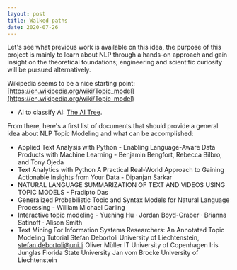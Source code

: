 ```yaml
---
layout: post
title: Walked paths
date: 2020-07-26
---
```


<!-- wp:paragraph -->

Let's see what previous work is available on this idea, the purpose of this project is mainly to learn about NLP through a hands-on approach and gain insight on the theoretical foundations; engineering and scientific curiosity will be pursued alternatively.

<!-- /wp:paragraph -->

<!-- wp:paragraph -->

Wikipedia seems to be a nice starting point:   
[https://en.wikipedia.org/wiki/Topic_model](https://en.wikipedia.org/wiki/Topic_model)  
- AI to classify AI: [The AI Tree](http://home.cse.ust.hk/~lzhang/topic/ai-tree.pdf). 

<!-- /wp:paragraph -->

<!-- wp:paragraph -->

From there, here's a first list of documents that should provide a general idea about NLP Topic Modeling and what can be accomplished:

<!-- /wp:paragraph -->

<!-- wp:list -->

*   Applied Text Analysis with Python - Enabling Language-Aware Data Products with Machine Learning - Benjamin Bengfort, Rebecca Bilbro, and Tony Ojeda
*   Text Analytics with Python A Practical Real-World Approach to Gaining Actionable Insights from Your Data - Dipanjan Sarkar
*   NATURAL LANGUAGE SUMMARIZATION OF TEXT AND VIDEOS USING TOPIC MODELS - Pradipto Das
*   Generalized Probabilistic Topic and Syntax Models for Natural Language Processing - William Michael Darling
*   Interactive topic modeling - Yuening Hu · Jordan Boyd-Graber · Brianna Satinoff · Alison Smith
*   Text Mining For Information Systems Researchers: An Annotated Topic Modeling Tutorial Stefan Debortoli University of Liechtenstein, stefan.debortoli@uni.li Oliver Müller IT University of Copenhagen Iris Junglas Florida State University Jan vom Brocke University of Liechtenstein
<!-- /wp:list -->